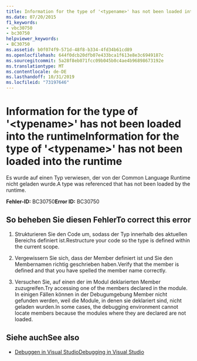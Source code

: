 ```yaml
---
title: Information for the type of '<typename>' has not been loaded into the runtime
ms.date: 07/20/2015
f1_keywords:
- vbc30750
- bc30750
helpviewer_keywords:
- BC30750
ms.assetid: b0f074f9-571d-48f8-b334-4fd34b61cd89
ms.openlocfilehash: 644f0dcb20dfb07e433bca1f613e8e3c6949187c
ms.sourcegitcommit: 5a28f8eb071fcc09b045b0c4ae4b96898673192e
ms.translationtype: MT
ms.contentlocale: de-DE
ms.lasthandoff: 10/31/2019
ms.locfileid: "73197646"
---
```

# <a name="information-for-the-type-of-typename-has-not-been-loaded-into-the-runtime"></a><span data-ttu-id="17ea9-102">Information for the type of '\<typename>' has not been loaded into the runtime</span><span class="sxs-lookup"><span data-stu-id="17ea9-102">Information for the type of '\<typename>' has not been loaded into the runtime</span></span>
<span data-ttu-id="17ea9-103">Es wurde auf einen Typ verwiesen, der von der Common Language Runtime nicht geladen wurde.</span><span class="sxs-lookup"><span data-stu-id="17ea9-103">A type was referenced that has not been loaded by the runtime.</span></span>  
  
 <span data-ttu-id="17ea9-104">**Fehler-ID:** BC30750</span><span class="sxs-lookup"><span data-stu-id="17ea9-104">**Error ID:** BC30750</span></span>  
  
## <a name="to-correct-this-error"></a><span data-ttu-id="17ea9-105">So beheben Sie diesen Fehler</span><span class="sxs-lookup"><span data-stu-id="17ea9-105">To correct this error</span></span>  
  
1. <span data-ttu-id="17ea9-106">Strukturieren Sie den Code um, sodass der Typ innerhalb des aktuellen Bereichs definiert ist.</span><span class="sxs-lookup"><span data-stu-id="17ea9-106">Restructure your code so the type is defined within the current scope.</span></span>  
  
2. <span data-ttu-id="17ea9-107">Vergewissern Sie sich, dass der Member definiert ist und Sie den Membernamen richtig geschrieben haben.</span><span class="sxs-lookup"><span data-stu-id="17ea9-107">Verify that the member is defined and that you have spelled the member name correctly.</span></span>  
  
3. <span data-ttu-id="17ea9-108">Versuchen Sie, auf einen der im Modul deklarierten Member zuzugreifen.</span><span class="sxs-lookup"><span data-stu-id="17ea9-108">Try accessing one of the members declared in the module.</span></span> <span data-ttu-id="17ea9-109">In einigen Fällen können in der Debugumgebung Member nicht gefunden werden, weil die Module, in denen sie deklariert sind, nicht geladen wurden.</span><span class="sxs-lookup"><span data-stu-id="17ea9-109">In some cases, the debugging environment cannot locate members because the modules where they are declared are not loaded.</span></span>  
  
## <a name="see-also"></a><span data-ttu-id="17ea9-110">Siehe auch</span><span class="sxs-lookup"><span data-stu-id="17ea9-110">See also</span></span>

- [<span data-ttu-id="17ea9-111">Debuggen in Visual Studio</span><span class="sxs-lookup"><span data-stu-id="17ea9-111">Debugging in Visual Studio</span></span>](/visualstudio/debugger/debugger-feature-tour)
